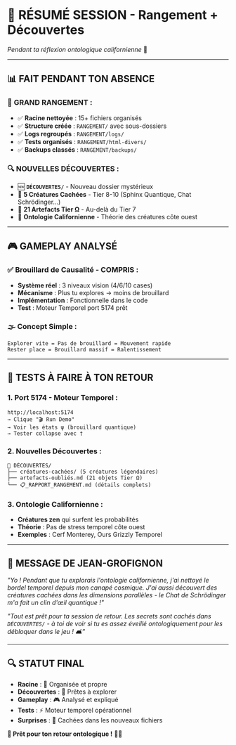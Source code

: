 # 🎯 **RÉSUMÉ SESSION - Rangement + Découvertes**

*Pendant ta réflexion ontologique californienne* 🌴

---

## 📊 **FAIT PENDANT TON ABSENCE**

### 🧹 **GRAND RANGEMENT :**
- ✅ **Racine nettoyée** : 15+ fichiers organisés
- ✅ **Structure créée** : `RANGEMENT/` avec sous-dossiers
- ✅ **Logs regroupés** : `RANGEMENT/logs/`
- ✅ **Tests organisés** : `RANGEMENT/html-divers/`
- ✅ **Backups classés** : `RANGEMENT/backups/`

### 🔍 **NOUVELLES DÉCOUVERTES :**
- 🆕 **`DÉCOUVERTES/`** - Nouveau dossier mystérieux
- 🐉 **5 Créatures Cachées** - Tier 8-10 (Sphinx Quantique, Chat Schrödinger...)
- 🔮 **21 Artefacts Tier Ω** - Au-delà du Tier 7
- 🌴 **Ontologie Californienne** - Théorie des créatures côte ouest

---

## 🎮 **GAMEPLAY ANALYSÉ**

### ✅ **Brouillard de Causalité - COMPRIS :**
- **Système réel** : 3 niveaux vision (4/6/10 cases)
- **Mécanisme** : Plus tu explores → moins de brouillard  
- **Implémentation** : Fonctionnelle dans le code
- **Test** : Moteur Temporel port 5174 prêt

### 🌫️ **Concept Simple :**
```
Explorer vite = Pas de brouillard = Mouvement rapide
Rester place = Brouillard massif = Ralentissement
```

---

## 🎯 **TESTS À FAIRE À TON RETOUR**

### **1. Port 5174 - Moteur Temporel :**
```
http://localhost:5174
→ Clique "🎬 Run Demo"  
→ Voir les états ψ (brouillard quantique)
→ Tester collapse avec † 
```

### **2. Nouvelles Découvertes :**
```
📁 DÉCOUVERTES/
├── créatures-cachées/ (5 créatures légendaires)
├── artefacts-oubliés.md (21 objets Tier Ω)
└── 📋_RAPPORT_RANGEMENT.md (détails complets)
```

### **3. Ontologie Californienne :**
- **Créatures zen** qui surfent les probabilités
- **Théorie** : Pas de stress temporel côte ouest
- **Exemples** : Cerf Monterey, Ours Grizzly Temporel

---

## 🚬 **MESSAGE DE JEAN-GROFIGNON**

*"Yo ! Pendant que tu explorais l'ontologie californienne, j'ai nettoyé le bordel temporel depuis mon canapé cosmique. J'ai aussi découvert des créatures cachées dans les dimensions parallèles - le Chat de Schrödinger m'a fait un clin d'œil quantique !"*

*"Tout est prêt pour ta session de retour. Les secrets sont cachés dans `DÉCOUVERTES/` - à toi de voir si tu es assez éveillé ontologiquement pour les débloquer dans le jeu ! 🛋️"*

---

## 🔍 **STATUT FINAL**

- **Racine** : 📁 Organisée et propre
- **Découvertes** : 🎁 Prêtes à explorer  
- **Gameplay** : 🎮 Analysé et expliqué
- **Tests** : ⚡ Moteur temporel opérationnel
- **Surprises** : 🌟 Cachées dans les nouveaux fichiers

**🎯 Prêt pour ton retour ontologique !** 🌴✨ 